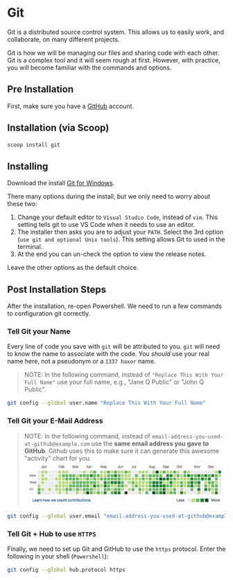 # Git

Git is a distributed source control system. This allows us to easily work, and collaborate, on many different projects.

Git is how we will be managing our files and sharing code with each other. Git is a complex tool and it will seem rough at first. However, with practice, you will become familiar with the commands and options.

## Pre Installation

First, make sure you have a [GitHub](http://github.com/) account.

## Installation (via Scoop)

```sh
scoop install git
```

## Installing

Download the install [Git for Windows](https://gitforwindows.org/).

There many options during the install, but we only need to worry about these two:

1. Change your default editor to `Visual Studio Code`, instead of `vim`. This setting tells git to use VS Code when it needs to use an editor.
2. The installer then asks you are to adjust your `PATH`. Select the 3rd option (`use git and optional Unix tools`). This setting allows Git to used in the terminal.
3. At the end you can un-check the option to view the release notes.

Leave the other options as the default choice.

## Post Installation Steps

After the installation, re-open Powershell. We need to run a few commands to configuration git correctly.

### Tell Git your Name

Every line of code you save with `git` will be attributed to you. `git` will need to know the name to associate with the code. You _should_ use your real name here, not a pseudonym or a `1337 haxor` name.

> NOTE: In the following command, instead of `"Replace This With Your Full Name"` use your full name, e.g., "Jane Q Public" or "John Q Public".

```sh
git config --global user.name "Replace This With Your Full Name"
```

### Tell Git your E-Mail Address

> NOTE: In the following command, instead of `email-address-you-used-at-github@example.com` use the **same email address you gave to GitHub**. Github uses this to make sure it can generate this awesome "activity" chart for you. ![github-activity](./github-activity.png)

```sh
git config --global user.email "email-address-you-used-at-github@example.com"
```

### Tell Git + Hub to use `HTTPS`

Finally, we need to set up Git and GitHub to use the `https` protocol. Enter the following in your shell (`Powershell`):

```sh
git config --global hub.protocol https
```
